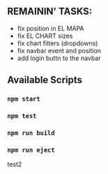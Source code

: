 ## REMAININ' TASKS:
* fix position in EL MAPA 
* fix EL CHART sizes
* fix chart filters (dropdowns)
* fix navbar event and position
* add login buttn to the navbar

## Available Scripts

### `npm start`

### `npm test`

### `npm run build`

### `npm run eject`

test2
